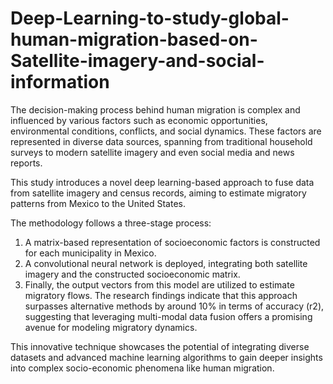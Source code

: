 # Deep-Learning-to-study-global-human-migration-based-on-Satellite-imagery-and-social-information

The decision-making process behind human migration is complex and influenced by various factors such as economic opportunities, environmental conditions, conflicts, and social dynamics. These factors are represented in diverse data sources, spanning from traditional household surveys to modern satellite imagery and even social media and news reports. 

This study introduces a novel deep learning-based approach to fuse data from satellite imagery and census records, aiming to estimate migratory patterns from Mexico to the United States. 

The methodology follows a three-stage process: 
1. A matrix-based representation of socioeconomic factors is constructed for each municipality in Mexico.
2. A convolutional neural network is deployed, integrating both satellite imagery and the constructed socioeconomic matrix.
3. Finally, the output vectors from this model are utilized to estimate migratory flows. The research findings indicate that this approach surpasses alternative methods by around 10% in terms of accuracy (r2), suggesting that leveraging multi-modal data fusion offers a promising avenue for modeling migratory dynamics.

This innovative technique showcases the potential of integrating diverse datasets and advanced machine learning algorithms to gain deeper insights into complex socio-economic phenomena like human migration.
